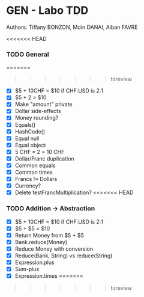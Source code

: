 # GEN - Labo TDD

Authors: Tiffany BONZON, Moïn DANAI, Alban FAVRE

<<<<<<< HEAD
### TODO General
=======
>>>>>>> toreview
- [x] $5 + 10CHF = $10 if CHF:USD is 2:1
- [x] $5 * 2 = $10
- [x] Make "amount" private
- [x] Dollar side-effects
- [x] Money rounding?
- [x] Equals()
- [x] HashCode()
- [x] Equal null
- [x] Equal object
- [x] 5 CHF * 2 = 10 CHF
- [x] Dollar/Franc duplication
- [x] Common equals
- [x] Common times
- [x] Francs != Dollars
- [x] Currency?
- [x] Delete testFrancMultiplication?
<<<<<<< HEAD

### TODO Addition -> Abstraction
- [x] $5 + 10CHF = $10 if CHF:USD is 2:1
- [x] $5 + $5 = $10
- [x] Return Money from $5 + $5
- [x] Bank.reduce(Money)
- [x] Reduce Money with conversion
- [x] Reduce(Bank, String) vs reduce(String)
- [x] Expression.plus
- [x] Sum-plus
- [x] Expression.times
=======
>>>>>>> toreview
